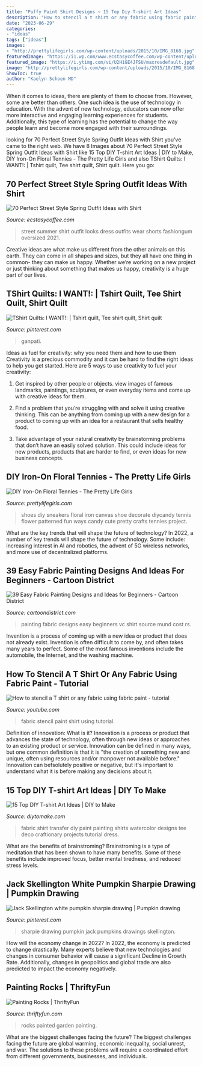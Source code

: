 ```yaml
---
title: "Puffy Paint Shirt Designs ~ 15 Top Diy T-shirt Art Ideas"
description: "How to stencil a t shirt or any fabric using fabric paint"
date: "2023-06-29"
categories:
- "ideas"
tags: ["ideas"]
images:
- "http://prettylifegirls.com/wp-content/uploads/2015/10/IMG_8168.jpg"
featuredImage: "https://i1.wp.com/www.ecstasycoffee.com/wp-content/uploads/2016/11/Wear-A-Shirt-Dress-Outfits-Ideas35.jpg?resize=750%2C1133"
featured_image: "https://i.ytimg.com/vi/U2H1GE4JFSU/maxresdefault.jpg"
image: "http://prettylifegirls.com/wp-content/uploads/2015/10/IMG_8168.jpg"
ShowToc: true
author: "Kaelyn Schoen MD"
---
```



When it comes to ideas, there are plenty of them to choose from. However, some are better than others. One such idea is the use of technology in education. With the advent of new technology, educators can now offer more interactive and engaging learning experiences for students. Additionally, this type of learning has the potential to change the way people learn and become more engaged with their surroundings.

	

		
looking for 70 Perfect Street Style Spring Outfit Ideas with Shirt you've came to the right web. We have 8 Images about 70 Perfect Street Style Spring Outfit Ideas with Shirt like 15 Top DIY T-shirt Art Ideas | DIY to Make, DIY Iron-On Floral Tennies - The Pretty Life Girls and also TShirt Quilts: I WANT!: | Tshirt quilt, Tee shirt quilt, Shirt quilt. Here you go:
		
    
## 70 Perfect Street Style Spring Outfit Ideas With Shirt

<img loading=lazy src="https://i1.wp.com/www.ecstasycoffee.com/wp-content/uploads/2016/11/Wear-A-Shirt-Dress-Outfits-Ideas35.jpg?resize=750%2C1133" onerror="this.onerror=null;this.src='https://tse2.mm.bing.net/th?id=OIP.eiMpylv2xsqhu4cDqN6hOQHaLM&amp;pid=15.1';" alt="70 Perfect Street Style Spring Outfit Ideas with Shirt">

_Source: ecstasycoffee.com_

>street summer shirt outfit looks dress outfits wear shorts fashiongum oversized 2021. 

	

Creative ideas are what make us different from the other animals on this earth. They can come in all shapes and sizes, but they all have one thing in common- they can make us happy. Whether we’re working on a new project or just thinking about something that makes us happy, creativity is a huge part of our lives.

    
## TShirt Quilts: I WANT!: | Tshirt Quilt, Tee Shirt Quilt, Shirt Quilt

<img loading=lazy src="https://i.pinimg.com/736x/15/b4/3f/15b43f965be3022b10eb1d4ef37b236d--t-shirt-quilts-tshirt-quilt-ideas.jpg" onerror="this.onerror=null;this.src='https://tse4.mm.bing.net/th?id=OIP.X5UkL-Rm5Xz5KD1lOq3YDgHaJ3&amp;pid=15.1';" alt="TShirt Quilts: I WANT!: | Tshirt quilt, Tee shirt quilt, Shirt quilt">

_Source: pinterest.com_

>ganpati. 

	

Ideas as fuel for creativity: why you need them and how to use them
Creativity is a precious commodity and it can be hard to find the right ideas to help you get started. Here are 5 ways to use creativity to fuel your creativity:
1. Get inspired by other people or objects. view images of famous landmarks, paintings, sculptures, or even everyday items and come up with creative ideas for them.

2. Find a problem that you’re struggling with and solve it using creative thinking. This can be anything from coming up with a new design for a product to coming up with an idea for a restaurant that sells healthy food.

3. Take advantage of your natural creativity by brainstorming problems that don’t have an easily solved solution. This could include ideas for new products, products that are harder to find, or even ideas for new business concepts.


    
## DIY Iron-On Floral Tennies - The Pretty Life Girls

<img loading=lazy src="http://prettylifegirls.com/wp-content/uploads/2015/10/IMG_8168.jpg" onerror="this.onerror=null;this.src='https://tse1.mm.bing.net/th?id=OIP.9rXh-V-KAm4Fqdb_ZFbIbAHaLH&amp;pid=15.1';" alt="DIY Iron-On Floral Tennies - The Pretty Life Girls">

_Source: prettylifegirls.com_

>shoes diy sneakers floral iron canvas shoe decorate diycandy tennis flower patterned fun ways candy cute pretty crafts tennies project. 

	

What are the key trends that will shape the future of technology?
In 2022, a number of key trends will shape the future of technology. Some include: increasing interest in AI and robotics, the advent of 5G wireless networks, and more use of decentralized platforms.

    
## 39 Easy Fabric Painting Designs And Ideas For Beginners - Cartoon District

<img loading=lazy src="http://www.cartoondistrict.com/wp-content/uploads/2019/10/Easy-Fabric-Painting-Designs-and-Ideas-for-Beginners-37.jpg" onerror="this.onerror=null;this.src='https://tse1.mm.bing.net/th?id=OIP.wqZrUDIBJflKD1ZF0w2p4wHaNJ&amp;pid=15.1';" alt="39 Easy Fabric Painting Designs and Ideas for Beginners - Cartoon District">

_Source: cartoondistrict.com_

>painting fabric designs easy beginners vc shirt source mund cost rs. 

	

Invention is a process of coming up with a new idea or product that does not already exist. Invention is often difficult to come by, and often takes many years to perfect. Some of the most famous inventions include the automobile, the Internet, and the washing machine.

    
## How To Stencil A T Shirt Or Any Fabric Using Fabric Paint - Tutorial

<img loading=lazy src="https://i.ytimg.com/vi/U2H1GE4JFSU/maxresdefault.jpg" onerror="this.onerror=null;this.src='https://tse1.mm.bing.net/th?id=OIP.hHLfSwahM5XroXptUcaFmQHaEK&amp;pid=15.1';" alt="How to stencil a T shirt or any fabric using fabric paint - tutorial">

_Source: youtube.com_

>fabric stencil paint shirt using tutorial. 

	

Definition of innovation: What is it?
Innovation is a process or product that advances the state of technology, often through new ideas or approaches to an existing product or service. Innovation can be defined in many ways, but one common definition is that it is "the creation of something new and unique, often using resources and/or manpower not available before." 
Innovation can befsolutely positive or negative, but it's important to understand what it is before making any decisions about it.

    
## 15 Top DIY T-shirt Art Ideas | DIY To Make

<img loading=lazy src="http://www.diytomake.com/wp-content/uploads/2017/05/Deco-Art-Watercolor-Dress-Shirt.jpg" onerror="this.onerror=null;this.src='https://tse1.mm.bing.net/th?id=OIP.iBNNLuAGQkiWs0XDzrIt2AHaLH&amp;pid=15.1';" alt="15 Top DIY T-shirt Art Ideas | DIY to Make">

_Source: diytomake.com_

>fabric shirt transfer diy paint painting shirts watercolor designs tee deco craftionary projects tutorial dress. 

	

What are the benefits of brainstroming?
Brainstroming is a type of meditation that has been shown to have many benefits. Some of these benefits include improved focus, better mental tiredness, and reduced stress levels.

    
## Jack Skellington White Pumpkin Sharpie Drawing | Pumpkin Drawing

<img loading=lazy src="https://i.pinimg.com/736x/bb/2c/5f/bb2c5fa417b816919a768502fa09ff31.jpg" onerror="this.onerror=null;this.src='https://tse3.mm.bing.net/th?id=OIP.6kXzztSDndUEJIv_DMGzKQHaNL&amp;pid=15.1';" alt="Jack Skellington white pumpkin sharpie drawing | Pumpkin drawing">

_Source: pinterest.com_

>sharpie drawing pumpkin jack pumpkins drawings skellington. 

	

How will the economy change in 2022?
In 2022, the economy is predicted to change drastically. Many experts believe that new technologies and changes in consumer behavior will cause a significant Decline in Growth Rate. Additionally, changes in geopolitics and global trade are also predicted to impact the economy negatively.

    
## Painting Rocks | ThriftyFun

<img loading=lazy src="https://img.thrfun.com/img/152/266/painted_rocks_in_the_garden_l5.jpg" onerror="this.onerror=null;this.src='https://tse1.mm.bing.net/th?id=OIP.7UTINnpgQS8R_oijdZHwOgHaJ4&amp;pid=15.1';" alt="Painting Rocks | ThriftyFun">

_Source: thriftyfun.com_

>rocks painted garden painting. 

	

What are the biggest challenges facing the future?
The biggest challenges facing the future are global warming, economic inequality, social unrest, and war. The solutions to these problems will require a coordinated effort from different governments, businesses, and individuals.

